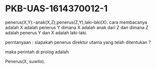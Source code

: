 # PKB-UAS-1614370012-1
penerus(X,Y):-anak(X,Z),penerus(Z,Y),laki-laki(X).
cara membacanya adalah X adalah penerus Y dimana X adalah anak dari Z dan dimana Z adalah penerus Y dan X adalah laki-laki.

perntanyaan : siapakah penerus direktur utama yang telah ditentukan ?

maka perintah di prolog adalah

Penerus(X, suwilo).

